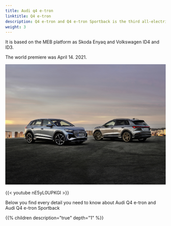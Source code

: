 ```yaml
---
title: Audi q4 e-tron
linktitle: Q4 e-tron
description: Q4 e-tron and Q4 e-tron Sportback is the third all-electric model from Audi.
weight: 3
---
```


It is based on the MEB platform as Skoda Enyaq and Volkswagen ID4 and ID3.

The world premiere was April 14. 2021.

![Audi e-tron and Audi e-tron Sportback](q4.jpg "Audi Q4 e-tron and Audi Q4 e-tron Sportback")

{{< youtube nE5yL0UPKGI >}}

Below you find every detail you need to know about Audi Q4 e-tron and Audi Q4 e-tron Sportback

{{% children description="true" depth="1" %}}

